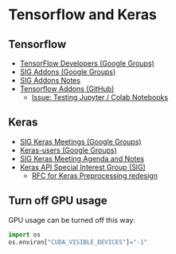 # Tensorflow and Keras

## Tensorflow
- [TensorFlow Developers (Google Groups)](https://groups.google.com/a/tensorflow.org/forum/#!forum/developers)
- [SIG Addons (Google Groups)](https://groups.google.com/a/tensorflow.org/forum/#!forum/addons)
- [SIG Addons Notes](https://docs.google.com/document/d/1kxg5xIHWLY7EMdOJCdSGgaPu27a9YKpupUz2VTXqTJg/edit#heading=h.7ck4k2782ggg)
- [Tensorflow Addons (GitHub)](https://github.com/tensorflow/addons)
  - [Issue: Testing Jupyter / Colab Notebooks](https://github.com/tensorflow/addons/issues/485)

## Keras
- [SIG Keras Meetings (Google Groups)](https://groups.google.com/a/tensorflow.org/forum/#!forum/keras-meetings)
- [Keras-users (Google Groups)](https://groups.google.com/forum/#!forum/keras-users)
- [SIG Keras Meeting Agenda and Notes](https://docs.google.com/document/d/1yz2kwWsZ3wx-cObodb84a-LgHuxbTbxo53VI5yFqms8/edit#heading=h.xh0kqonf2i20)
- [Keras API Special Interest Group (SIG)](https://github.com/keras-team/governance)
  - [RFC for Keras Preprocessing redesign](https://github.com/keras-team/governance/pull/6)

## Turn off GPU usage
GPU usage can be turned off this way:

``` python
import os
os.environ["CUDA_VISIBLE_DEVICES"]="-1" 
```
